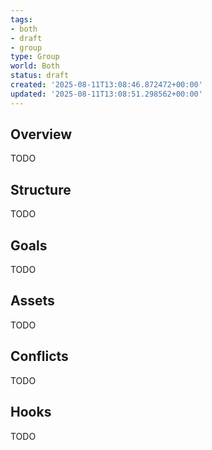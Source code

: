 ```yaml
---
tags:
- both
- draft
- group
type: Group
world: Both
status: draft
created: '2025-08-11T13:08:46.872472+00:00'
updated: '2025-08-11T13:08:51.298562+00:00'
---
```



## Overview

TODO
## Structure

TODO
## Goals

TODO
## Assets

TODO
## Conflicts

TODO
## Hooks

TODO
